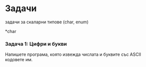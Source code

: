 Задачи
=====================

задачи за скаларни типове (char, enum)

*char

### Задача 1: Цифри и букви
Напишете програма, която извежда числата и буквите със ASCII кодовете им.


